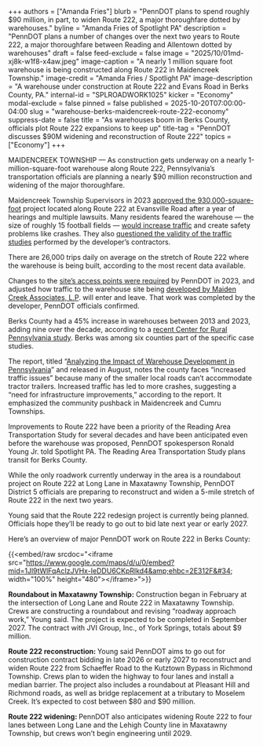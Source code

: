 +++
authors = ["Amanda Fries"]
blurb = "PennDOT plans to spend roughly $90 million, in part, to widen Route 222, a major thoroughfare dotted by warehouses."
byline = "Amanda Fries of Spotlight PA"
description = "PennDOT plans a number of changes over the next two years to Route 222, a major thoroughfare between Reading and Allentown dotted by warehouses"
draft = false
feed-exclude = false
image = "2025/10/01md-xj8k-w1f8-x4aw.jpeg"
image-caption = "A nearly 1 million square foot warehouse is being constructed along Route 222 in Maidencreek Township."
image-credit = "Amanda Fries / Spotlight PA"
image-description = "A warehouse under construction at Route 222 and Evans Road in Berks County, PA."
internal-id = "SPLROADWORK1025"
kicker = "Economy"
modal-exclude = false
pinned = false
published = 2025-10-20T07:00:00-04:00
slug = "warehouse-berks-maidencreek-route-222-economy"
suppress-date = false
title = "As warehouses boom in Berks County, officials plot Route 222 expansions to keep up"
title-tag = "PennDOT discusses $90M widening and reconstruction of Route 222"
topics = ["Economy"]
+++

MAIDENCREEK TOWNSHIP — As construction gets underway on a nearly 1-million-square-foot warehouse along Route 222, Pennsylvania’s transportation officials are planning a nearly $90 million reconstruction and widening of the major thoroughfare.

Maidencreek Township Supervisors in 2023 <a href="https://www.wfmz.com/news/area/berks/massive-warehouse-taking-shape-in-maidencreek-township/article_fccc75d2-9e9c-44a5-b877-e3c2aa5ed496.html">approved the 930,000-square-foot</a> project located along Route 222 at Evansville Road after a year of hearings and multiple lawsuits. Many residents feared the warehouse — the size of roughly 15 football fields — <a href="https://www.wfmz.com/news/area/berks/maidencreek-warehouse-would-generate-less-traffic-than-shopping-center-traffic-engineer-says/article_9f281e66-b712-11ed-8ae0-2bc3dd777c50.html">would increase traffic</a> and create safety problems like crashes. They also <a href="https://www.readingeagle.com/2022/12/16/maidencreek-officials-question-traffic-study-for-proposed-route-222-warehouse/">questioned the validity of the traffic studies</a> performed by the developer’s contractors.

There are 26,000 trips daily on average on the stretch of Route 222 where the warehouse is being built, according to the most recent data available.

Changes to the <a href="https://www.readingeagle.com/2023/08/09/route-222-warehouse-developers-discuss-plan-update-that-restricts-site-access-in-berks/">site’s access points were required</a> by PennDOT in 2023, and adjusted how traffic to the warehouse site being <a href="https://www.pa.gov/agencies/dep/about-dep/regional-office-locations/southcentral-regional-office/southcentral-community-information/maiden-creek-warehouse?utm_source=chatgpt.com">developed by Maiden Creek Associates, L.P</a>. will enter and leave. That work was completed by the developer, PennDOT officials confirmed.

Berks County had a 45% increase in warehouses between 2013 and 2023, adding nine over the decade, according to a <a href="https://www.rural.pa.gov/download.cfm?file=Resources/reports/assets/271/Analyzing%20the%20Impact%20of%20Warehouse%20Development%20in%20Pennsylvania%20Report.pdf">recent Center for Rural Pennsylvania study</a>. Berks was among six counties part of the specific case studies.

The report, titled “<a href="https://www.rural.pa.gov/download.cfm?file=Resources/reports/assets/271/Analyzing%20the%20Impact%20of%20Warehouse%20Development%20in%20Pennsylvania%20Report.pdf">Analyzing the Impact of Warehouse Development in Pennsylvania</a>” and released in August, notes the county faces “increased traffic issues” because many of the smaller local roads can’t accommodate tractor trailers. Increased traffic has led to more crashes, suggesting a “need for infrastructure improvements,” according to the report. It emphasized the community pushback in Maidencreek and Cumru Townships.

Improvements to Route 222 have been a priority of the Reading Area Transportation Study for several decades and have been anticipated even before the warehouse was proposed, PennDOT spokesperson Ronald Young Jr. told Spotlight PA. The Reading Area Transportation Study plans transit for Berks County.

While the only roadwork currently underway in the area is a roundabout project on Route 222 at Long Lane in Maxatawny Township, PennDOT District 5 officials are preparing to reconstruct and widen a 5-mile stretch of Route 222 in the next two years.

Young said that the Route 222 redesign project is currently being planned. Officials hope they’ll be ready to go out to bid late next year or early 2027.

Here’s an overview of major PennDOT work on Route 222 in Berks County:

{{<embed/raw srcdoc="&lt;iframe src=&#34;https://www.google.com/maps/d/u/0/embed?mid=1Jl9tWlFqAcIzJVHx-IeDDU6CKpRlkd4&amp;ehbc=2E312F&#34; width=&#34;100%&#34; height=&#34;480&#34;&gt;&lt;/iframe&gt;">}}

<strong>Roundabout in Maxatawny Township:</strong> Construction began in February at the intersection of Long Lane and Route 222 in Maxatawny Township. Crews are constructing a roundabout and revising “roadway approach work,” Young said. The project is expected to be completed in September 2027. The contract with JVI Group, Inc., of York Springs, totals about $9 million.

<strong>Route 222 reconstruction: </strong>Young said PennDOT aims to go out for construction contract bidding in late 2026 or early 2027 to reconstruct and widen Route 222 from Schaeffer Road to the Kutztown Bypass in Richmond Township. Crews plan to widen the highway to four lanes and install a median barrier. The project also includes a roundabout at Pleasant Hill and Richmond roads, as well as bridge replacement at a tributary to Moselem Creek. It’s expected to cost between $80 and $90 million.

<strong>Route 222 widening: </strong>PennDOT also anticipates widening Route 222 to four lanes between Long Lane and the Lehigh County line in Maxatawny Township, but crews won’t begin engineering until 2029.

